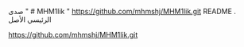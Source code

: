 
صدى " # MHM1lik " https://github.com/mhmshj/MHM1lik.git README 
. 
الرئيسي الأصل

https://github.com/mhmshj/MHM1lik.git

